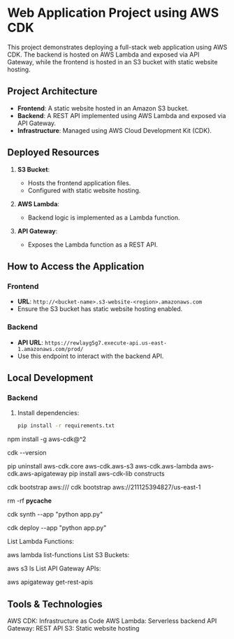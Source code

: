 
# Web Application Project using AWS CDK

This project demonstrates deploying a full-stack web application using AWS CDK. The backend is hosted on AWS Lambda and exposed via API Gateway, while the frontend is hosted in an S3 bucket with static website hosting.

## Project Architecture
- **Frontend**: A static website hosted in an Amazon S3 bucket.
- **Backend**: A REST API implemented using AWS Lambda and exposed via API Gateway.
- **Infrastructure**: Managed using AWS Cloud Development Kit (CDK).

## Deployed Resources
1. **S3 Bucket**:
   - Hosts the frontend application files.
   - Configured with static website hosting.

2. **AWS Lambda**:
   - Backend logic is implemented as a Lambda function.

3. **API Gateway**:
   - Exposes the Lambda function as a REST API.

## How to Access the Application
### Frontend
- **URL**: `http://<bucket-name>.s3-website-<region>.amazonaws.com`
- Ensure the S3 bucket has static website hosting enabled.

### Backend
- **API URL**: `https://rewlayg5g7.execute-api.us-east-1.amazonaws.com/prod/`
- Use this endpoint to interact with the backend API.

## Local Development
### Backend
1. Install dependencies:
   ```bash
   pip install -r requirements.txt


npm install -g aws-cdk@^2

cdk --version

pip uninstall aws-cdk.core aws-cdk.aws-s3 aws-cdk.aws-lambda aws-cdk.aws-apigateway
pip install aws-cdk-lib constructs

cdk bootstrap aws://<account-id>/<region>
cdk bootstrap aws://211125394827/us-east-1


rm -rf __pycache__

cdk synth --app "python app.py"

cdk deploy --app "python app.py"



List Lambda Functions:


aws lambda list-functions
List S3 Buckets:

aws s3 ls
List API Gateway APIs:

aws apigateway get-rest-apis

## Tools & Technologies
AWS CDK: Infrastructure as Code
AWS Lambda: Serverless backend
API Gateway: REST API
S3: Static website hosting
